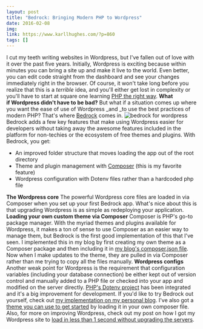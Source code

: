 ```yaml
---
layout: post
title: "Bedrock: Bringing Modern PHP to Wordpress"
date: 2016-02-08
img: 
link: https://www.karllhughes.com/?p=860
tags: []
---
```

I cut my teeth writing websites in Wordpress, but I've fallen out of love with it over the past five years. Initially, Wordpress is exciting because within minutes you can bring a site up and make it live to the world. Even better, you can edit code straight from the dashboard and see your changes immediately right in the browser. Of course, it won't take long before you realize that this is a _terrible_ idea, and you'll either get lost in complexity or you'll have to start at square one learning [PHP the right way](http://www.phptherightway.com/). **What if Wordpress didn't have to be bad?** But what if a situation comes up where you want the ease of use of Wordpress _and _to use the best practices of modern PHP? That's where [Bedrock](https://github.com/roots/bedrock) comes in. ![bedrock for wordpress](https://i.imgur.com/oRh92Fb.png) Bedrock adds a few key features that make using Wordpress easier for developers without taking away the awesome features included in the platform for non-techies or the ecosystem of free themes and plugins. With Bedrock, you get:

*   An improved folder structure that moves loading the app out of the root directory
*   Theme and plugin management with [Composer](https://getcomposer.org/) (this is my favorite feature)
*   Wordpress configuration with Dotenv files rather than a hardcoded php file

**The Wordpress core** The powerful Wordpress core files are loaded in via Composer when you set up your first Bedrock app. What's nice about this is that upgrading Wordpress is as simple as redeploying your application. **Loading your own custom theme via Composer** Composer is PHP's go-to package manager. With the myriad themes and plugins available for Wordpress, it makes a ton of sense to use Composer as an easier way to manage them, but Bedrock is the first good implementation of this that I've seen. I implemented this in my blog by first creating my own theme as a Composer package and then including it in [my blog's composer.json file](https://github.com/karllhughes/KH-Blog/blob/master/composer.json#L22). Now when I make updates to the theme, they are pulled in via Composer rather than me trying to copy all the files manually. **Wordpress configs** Another weak point for Wordpress is the requirement that configuration variables (including your database connection) be either kept out of version control and manually added to a PHP file or checked into your app and modified on the server directly. [PHP's Dotenv project](https://github.com/vlucas/phpdotenv) has been integrated and it's a big improvement for development. If you'd like to try Bedrock out yourself, check out [my implementation on my personal blog](https://github.com/karllhughes/KH-Blog). I've also got a [theme you can use to get started](https://github.com/karllhughes/titeblog-theme) by loading it in your own composer file. Also, for more on improving Wordpress, check out my post on how I got my Wordpress site to [load in less than 1 second without upgrading the servers](https://www.karllhughes.com/2016/wordpress-1-second/).
